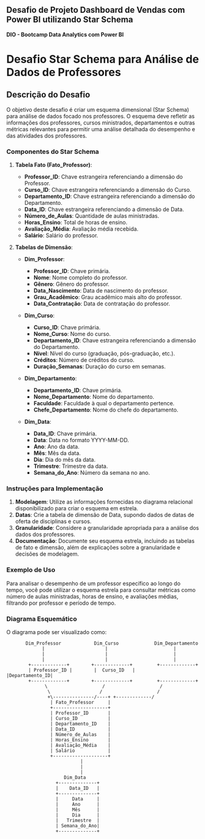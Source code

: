 ## Desafio de Projeto Dashboard de Vendas com Power BI utilizando Star Schema

**DIO - Bootcamp Data Analytics com Power BI**

# Desafio Star Schema para Análise de Dados de Professores

## Descrição do Desafio

O objetivo deste desafio é criar um esquema dimensional (Star Schema) para análise de dados focado nos professores. O esquema deve refletir as informações dos professores, cursos ministrados, departamentos e outras métricas relevantes para permitir uma análise detalhada do desempenho e das atividades dos professores.

### Componentes do Star Schema

1. **Tabela Fato (Fato_Professor)**:
   - **Professor_ID**: Chave estrangeira referenciando a dimensão do Professor.
   - **Curso_ID**: Chave estrangeira referenciando a dimensão do Curso.
   - **Departamento_ID**: Chave estrangeira referenciando a dimensão do Departamento.
   - **Data_ID**: Chave estrangeira referenciando a dimensão de Data.
   - **Número_de_Aulas**: Quantidade de aulas ministradas.
   - **Horas_Ensino**: Total de horas de ensino.
   - **Avaliação_Média**: Avaliação média recebida.
   - **Salário**: Salário do professor.

2. **Tabelas de Dimensão**:
   - **Dim_Professor**:
     - **Professor_ID**: Chave primária.
     - **Nome**: Nome completo do professor.
     - **Gênero**: Gênero do professor.
     - **Data_Nascimento**: Data de nascimento do professor.
     - **Grau_Acadêmico**: Grau acadêmico mais alto do professor.
     - **Data_Contratação**: Data de contratação do professor.
   
   - **Dim_Curso**:
     - **Curso_ID**: Chave primária.
     - **Nome_Curso**: Nome do curso.
     - **Departamento_ID**: Chave estrangeira referenciando a dimensão do Departamento.
     - **Nível**: Nível do curso (graduação, pós-graduação, etc.).
     - **Créditos**: Número de créditos do curso.
     - **Duração_Semanas**: Duração do curso em semanas.
   
   - **Dim_Departamento**:
     - **Departamento_ID**: Chave primária.
     - **Nome_Departamento**: Nome do departamento.
     - **Faculdade**: Faculdade à qual o departamento pertence.
     - **Chefe_Departamento**: Nome do chefe do departamento.

   - **Dim_Data**:
     - **Data_ID**: Chave primária.
     - **Data**: Data no formato YYYY-MM-DD.
     - **Ano**: Ano da data.
     - **Mês**: Mês da data.
     - **Dia**: Dia do mês da data.
     - **Trimestre**: Trimestre da data.
     - **Semana_do_Ano**: Número da semana no ano.

### Instruções para Implementação

1. **Modelagem**: Utilize as informações fornecidas no diagrama relacional disponibilizado para criar o esquema em estrela.
2. **Datas**: Crie a tabela de dimensão de Data, supondo dados de datas de oferta de disciplinas e cursos.
3. **Granularidade**: Considere a granularidade apropriada para a análise dos dados dos professores.
4. **Documentação**: Documente seu esquema estrela, incluindo as tabelas de fato e dimensão, além de explicações sobre a granularidade e decisões de modelagem.

### Exemplo de Uso

Para analisar o desempenho de um professor específico ao longo do tempo, você pode utilizar o esquema estrela para consultar métricas como número de aulas ministradas, horas de ensino, e avaliações médias, filtrando por professor e período de tempo.

### Diagrama Esquemático 

O diagrama pode ser visualizado como: 


           Dim_Professor            Dim_Curso             Dim_Departamento
                 |                      |                        |
                 |                      |                        |
                 |                      |                        |
            +-------------+        +-------------+         +-------------+
            | Professor_ID |        |  Curso_ID   |         |Departamento_ID|
            +-------------+        +-------------+         +-------------+
                  \                    /                    /
                   \                  /                    /
                   +\---------------/----+ +-------------/
                    | Fato_Professor     |
                    +--------------------+
                    | Professor_ID       |
                    | Curso_ID           |
                    | Departamento_ID    |
                    | Data_ID            |
                    | Número_de_Aulas    |
                    | Horas_Ensino       |
                    | Avaliação_Média    |
                    | Salário            |
                    +--------------------+
                               |
                               |
                               |
                         Dim_Data
                      +--------------+
                      |    Data_ID   |
                      +--------------+
                      |     Data     |
                      |     Ano      |
                      |     Mês      |
                      |     Dia      |
                      |   Trimestre  |
                      | Semana_do_Ano|
                      +--------------+

